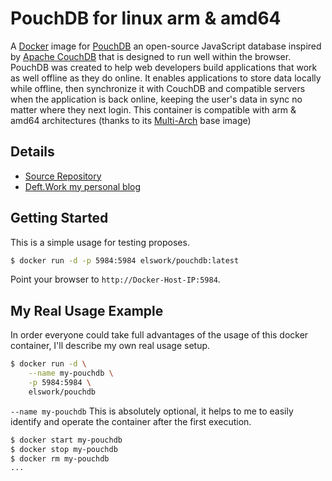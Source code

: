 # PouchDB for linux arm & amd64

A [Docker](http://docker.com) image for [PouchDB](https://pouchdb.com/) an open-source JavaScript database inspired by [Apache CouchDB](http://couchdb.apache.org/) that is designed to run well within the browser.
PouchDB was created to help web developers build applications that work as well offline as they do online.
It enables applications to store data locally while offline, then synchronize it with CouchDB and compatible servers when the application is back online, keeping the user's data in sync no matter where they next login. 
This container is compatible with arm & amd64 architectures (thanks to its [Multi-Arch](https://blog.docker.com/2017/11/multi-arch-all-the-things/) base image)

## Details
- [Source Repository](https://github.com/elswork/PouchDB)
- [Deft.Work my personal blog](http://deft.work)

## Getting Started

This is a simple usage for testing proposes.

```sh
$ docker run -d -p 5984:5984 elswork/pouchdb:latest
```

Point your browser to `http://Docker-Host-IP:5984`.

## My Real Usage Example

In order everyone could take full advantages of the usage of this docker container, I'll describe my own real usage setup.
```sh
$ docker run -d \
    --name my-pouchdb \
    -p 5984:5984 \
    elswork/pouchdb
```
`--name my-pouchdb` This is absolutely optional, it helps to me to easily identify and operate the container after the first execution.
```sh
$ docker start my-pouchdb
$ docker stop my-pouchdb
$ docker rm my-pouchdb
...
```